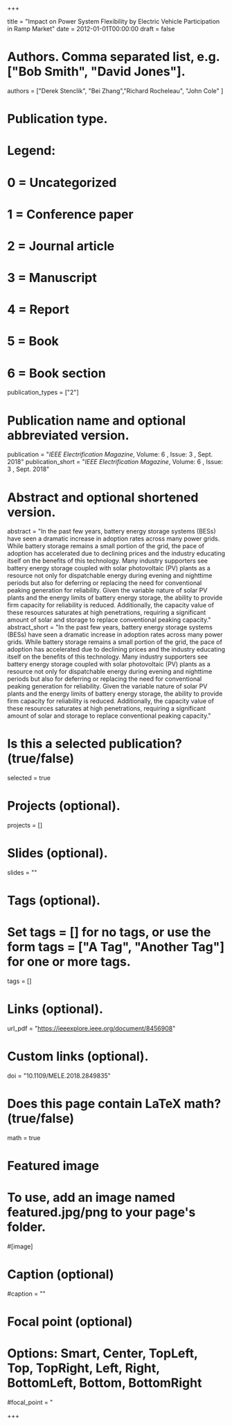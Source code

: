 +++

title = "Impact on Power System Flexibility by Electric Vehicle Participation in Ramp Market"
date = 2012-01-01T00:00:00
draft = false

# Authors. Comma separated list, e.g. ["Bob Smith", "David Jones"].
authors = ["Derek Stenclik", "Bei Zhang","Richard Rocheleau", "John Cole" ]

# Publication type.
# Legend:
# 0 = Uncategorized
# 1 = Conference paper
# 2 = Journal article
# 3 = Manuscript
# 4 = Report
# 5 = Book
# 6 = Book section
publication_types = ["2"]

# Publication name and optional abbreviated version.
publication = "*IEEE Electrification Magazine*, Volume: 6 , Issue: 3 , Sept. 2018"
publication_short = "*IEEE Electrification Magazine*, Volume: 6 , Issue: 3 , Sept. 2018"


# Abstract and optional shortened version.
abstract = "In the past few years, battery energy storage systems (BESs) have seen a dramatic increase in adoption rates across many power grids. While battery storage remains a small portion of the grid, the pace of adoption has accelerated due to declining prices and the industry educating itself on the benefits of this technology. Many industry supporters see battery energy storage coupled with solar photovoltaic (PV) plants as a resource not only for dispatchable energy during evening and nighttime periods but also for deferring or replacing the need for conventional peaking generation for reliability. Given the variable nature of solar PV plants and the energy limits of battery energy storage, the ability to provide firm capacity for reliability is reduced. Additionally, the capacity value of these resources saturates at high penetrations, requiring a significant amount of solar and storage to replace conventional peaking capacity."
abstract_short = "In the past few years, battery energy storage systems (BESs) have seen a dramatic increase in adoption rates across many power grids. While battery storage remains a small portion of the grid, the pace of adoption has accelerated due to declining prices and the industry educating itself on the benefits of this technology. Many industry supporters see battery energy storage coupled with solar photovoltaic (PV) plants as a resource not only for dispatchable energy during evening and nighttime periods but also for deferring or replacing the need for conventional peaking generation for reliability. Given the variable nature of solar PV plants and the energy limits of battery energy storage, the ability to provide firm capacity for reliability is reduced. Additionally, the capacity value of these resources saturates at high penetrations, requiring a significant amount of solar and storage to replace conventional peaking capacity."


# Is this a selected publication? (true/false)
selected = true

# Projects (optional).

projects = []

# Slides (optional).
slides = ""

# Tags (optional).
# Set tags = [] for no tags, or use the form tags = ["A Tag", "Another Tag"] for one or more tags.
tags = []

# Links (optional).
url_pdf = "https://ieeexplore.ieee.org/document/8456908"


# Custom links (optional).

doi = "10.1109/MELE.2018.2849835"

# Does this page contain LaTeX math? (true/false)
math = true

# Featured image
# To use, add an image named featured.jpg/png to your page's folder.

#[image]  
  # Caption (optional)
  #caption = ""
  
  # Focal point (optional)
  # Options: Smart, Center, TopLeft, Top, TopRight, Left, Right, BottomLeft, Bottom, BottomRight
  #focal_point = "

+++
